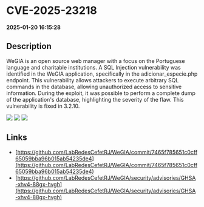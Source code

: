 # CVE-2025-23218

**2025-01-20 16:15:28**

## Description
WeGIA is an open source web manager with a focus on the Portuguese language and charitable institutions. A SQL Injection vulnerability was identified in the WeGIA application, specifically in the adicionar_especie.php endpoint. This vulnerability allows attackers to execute arbitrary SQL commands in the database, allowing unauthorized access to sensitive information. During the exploit, it was possible to perform a complete dump of the application's database, highlighting the severity of the flaw. This vulnerability is fixed in 3.2.10.

![](https://img.shields.io/static/v1?label=Score&message=10.0&color=red)
![](https://img.shields.io/static/v1?label=Severity&message=CRITICAL&color=red)
![](https://img.shields.io/static/v1?label=CWE&message=SQL&color=green)

## Links
- [https://github.com/LabRedesCefetRJ/WeGIA/commit/7465f785651c0cff65059bba96b015ab54235de4](https://github.com/LabRedesCefetRJ/WeGIA/commit/7465f785651c0cff65059bba96b015ab54235de4)
- [https://github.com/LabRedesCefetRJ/WeGIA/security/advisories/GHSA-xhv4-88gx-hvgh](https://github.com/LabRedesCefetRJ/WeGIA/security/advisories/GHSA-xhv4-88gx-hvgh)

